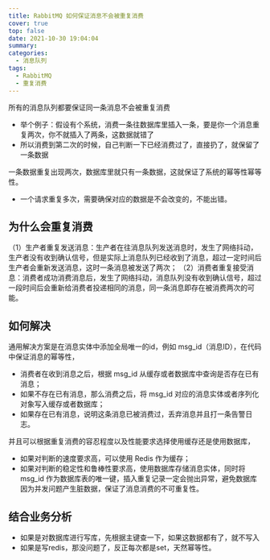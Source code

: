 ```yaml
---
title: RabbitMQ 如何保证消息不会被重复消费
cover: true
top: false
date: 2021-10-30 19:04:04
summary:
categories:
  - 消息队列
tags:
  - RabbitMQ
  - 重复消费
---
```



所有的消息队列都要保证同一条消息不会被重复消费
- 举个例子：假设有个系统，消费一条往数据库里插入一条，要是你一个消息重复两次，你不就插入了两条，这数据就错了
- 所以消费到第二次的时候，自己判断一下已经消费过了，直接扔了，就保留了一条数据

一条数据重复出现两次，数据库里就只有一条数据，这就保证了系统的幂等性幂等性。
- 一个请求重复多次，需要确保对应的数据是不会改变的，不能出错。
## 为什么会重复消费
（1）生产者重复发送消息：生产者在往消息队列发送消息时，发生了网络抖动，生产者没有收到确认信号，但是实际上消息队列已经收到了消息，超过一定时间后生产者会重新发送消息，这时一条消息被发送了两次；
（2）消费者重复接受消息：消费者成功消费消息后，发生了网络抖动，消息队列没有收到确认信号，超过一段时间后会重新给消费者投递相同的消息，同一条消息即存在被消费两次的可能。

## 如何解决
通用解决方案是在消息实体中添加全局唯一的id，例如 msg_id（消息ID），在代码中保证消息的幂等性，

- 消费者在收到消息之后，根据 msg_id 从缓存或者数据库中查询是否存在已有消息；
- 如果不存在已有消息，那么消费之后，将 msg_id 对应的消息实体或者序列化对象写入缓存或者数据库；
- 如果存在已有消息，说明这条消息已被消费过，丢弃消息并且打一条告警日志。

并且可以根据重复消费的容忍程度以及性能要求选择使用缓存还是使用数据库，
- 如果对判断的速度要求高，可以使用 Redis 作为缓存；
- 如果对判断的稳定性和鲁棒性要求高，使用数据库存储消息实体，同时将 msg_id 作为数据库表的唯一键，插入重复记录一定会抛出异常，避免数据库因为并发问题产生脏数据，保证了消息消费的不可重复性。

## 结合业务分析
- 如果是对数据库进行写库，先根据主键查一下，如果这数据都有了，就不写入
- 如果是写redis，那没问题了，反正每次都是set，天然幂等性。

